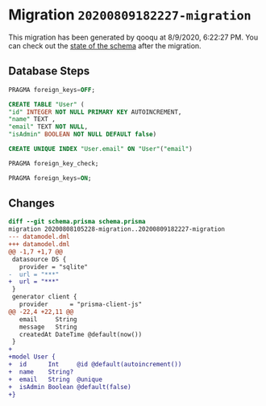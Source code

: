 # Migration `20200809182227-migration`

This migration has been generated by qooqu at 8/9/2020, 6:22:27 PM.
You can check out the [state of the schema](./schema.prisma) after the migration.

## Database Steps

```sql
PRAGMA foreign_keys=OFF;

CREATE TABLE "User" (
"id" INTEGER NOT NULL PRIMARY KEY AUTOINCREMENT,
"name" TEXT ,
"email" TEXT NOT NULL,
"isAdmin" BOOLEAN NOT NULL DEFAULT false)

CREATE UNIQUE INDEX "User.email" ON "User"("email")

PRAGMA foreign_key_check;

PRAGMA foreign_keys=ON;
```

## Changes

```diff
diff --git schema.prisma schema.prisma
migration 20200808105228-migration..20200809182227-migration
--- datamodel.dml
+++ datamodel.dml
@@ -1,7 +1,7 @@
 datasource DS {
   provider = "sqlite"
-  url = "***"
+  url = "***"
 }
 generator client {
   provider      = "prisma-client-js"
@@ -22,4 +22,11 @@
   email     String
   message   String
   createdAt DateTime @default(now())
 }
+
+model User {
+  id      Int     @id @default(autoincrement())
+  name    String?
+  email   String  @unique
+  isAdmin Boolean @default(false)
+}
```


